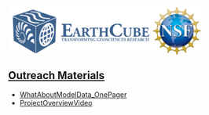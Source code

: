 <a href="http://earthcube.org/" target="_blank"><img src="../images/logo_earthcube_full_horizontal.png" height="100" align="left">
<a href="https://nsf.gov/" target="_blank"><img src="../images/NSF_4-Color_bitmap_Logo.png" width="100" height="100" align="center">
 
 




## Outreach Materials
* [WhatAboutModelData_OnePager](WhatAboutModelData_OnePager.pdf) 
* [ProjectOverviewVideo](https://youtu.be/JYTdO3p5jFM)



